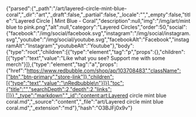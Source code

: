 {"parsed":{"_path":"/art/layered-circle-mint-blue-coral","_dir":"art","_draft":false,"_partial":false,"_locale":"","_empty":false,"title":"Layered Circle | Mint Blue - Coral","description":null,"img":"/img/art/mint blue to pink.png","alt":null,"category":"Layered Circles","order":50,"social":{"facebook":"/img/social/facebook.svg","instagram":"/img/social/instagram.svg","youtube":"/img/social/youtube.svg","facebookAlt":"Facebook","instagramAlt":"Instagram","youtubeAlt":"Youtube"},"body":{"type":"root","children":[{"type":"element","tag":"p","props":{},"children":[{"type":"text","value":"Like what you see? Support me with some merch"}]},{"type":"element","tag":"a","props":{"href":"https://www.redbubble.com/shop/ap/103708483","className":["btn","btn-primary","store-link"]},"children":[{"type":"text","value":"\nRedbubble\n"}]}],"toc":{"title":"","searchDepth":2,"depth":2,"links":[]}},"_type":"markdown","_id":"content:art:Layered circle mint blue coral.md","_source":"content","_file":"art/Layered circle mint blue coral.md","_extension":"md"},"hash":"O3BJFj0x9v"}